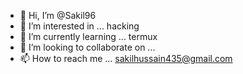 - 👋 Hi, I’m @Sakil96
- 👀 I’m interested in ... hacking 
- 🌱 I’m currently learning ... termux
- 💞️ I’m looking to collaborate on ...
- 📫 How to reach me ... sakilhussain435@gmail.com

<!---
Sakil96/Sakil96 is a ✨ special ✨ repository because its `README.md` (this file) appears on your GitHub profile.
You can click the Preview link to take a look at your changes.
--->
